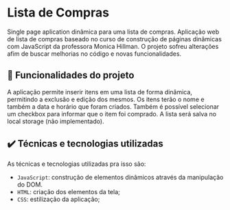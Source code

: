# Lista de Compras

Single page aplication dinâmica para uma lista de compras.
Aplicação web de lista de compras baseado no curso de construção de páginas dinâmicas com JavaScript da professora Monica Hillman.
O projeto sofreu alterações afim de buscar melhorias no código e novas funcionalidades.

## 🔨 Funcionalidades do projeto

A aplicação permite inserir itens em uma lista de forma dinâmica, permitindo a exclusão e edição dos mesmos.
Os itens terão o nome e também a data e horário que foram criados.
Também é possível selecionar um checkbox para informar que o item foi comprado.
A lista será salva no local storage (não implementado).

## ✔️ Técnicas e tecnologias utilizadas

As técnicas e tecnologias utilizadas pra isso são:

- `JavaScript`: construção de elementos dinâmicos através da manipulação do DOM.
- `HTML`: criação dos elementos da tela;
- `CSS`: estilização da aplicação;
